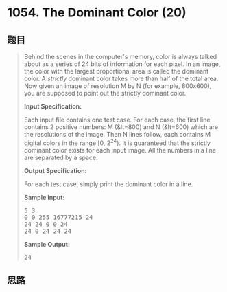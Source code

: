 <h1>1054. The Dominant Color (20)</h1>

## 题目

> <div id="problemContent">
> <p>Behind the scenes in the computer's memory, color is always talked about as a series of 24 bits of information for each pixel.  In an image, the color with the largest proportional area is called the dominant color.  A <i>strictly</i> dominant color takes more than half of the total area.  Now given an image of resolution M by N (for example, 800x600), you are supposed to point out the strictly dominant color.</p>
> <p><b>
> Input Specification:
> </b></p>
> <p>Each input file contains one test case.  For each case, the first line contains 2 positive numbers: M (&amp;lt=800) and N (&amp;lt=600) which are the resolutions of the image.  Then N lines follow, each contains M digital colors in the range [0, 2<sup>24</sup>).  It is guaranteed that the strictly dominant color exists for each input image.  All the numbers in a line are separated by a space.</p>
> <p><b>
> Output Specification:
> </b></p>
> <p>For each test case, simply print the dominant color in a line.</p>
> <b>Sample Input:</b><pre>
> 5 3
> 0 0 255 16777215 24
> 24 24 0 0 24
> 24 0 24 24 24
> </pre>
> <b>Sample Output:</b><pre>
> 24
> </pre>
> </div>

## 思路

